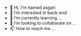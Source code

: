 - 👋 Hi, I’m hamed asgari
- 👀 I’m interested in back-end
- 🌱 I’m currently learning ...
- 💞️ I’m looking to collaborate on ...
- 📫 How to reach me ...

<!---
hamedasgari88/hamedasgari88 is a ✨ special ✨ repository because its `README.md` (this file) appears on your GitHub profile.
You can click the Preview link to take a look at your changes.
--->
